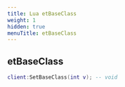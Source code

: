 ```yaml
---
title: Lua etBaseClass
weight: 1
hidden: true
menuTitle: etBaseClass
---
```

## etBaseClass
```lua
client:SetBaseClass(int v); -- void
```